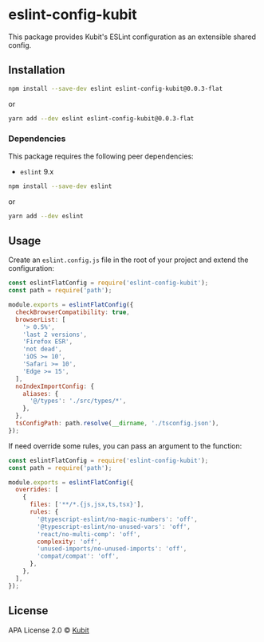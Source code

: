 # eslint-config-kubit

This package provides Kubit's ESLint configuration as an extensible shared config.

## Installation

```bash
npm install --save-dev eslint eslint-config-kubit@0.0.3-flat
```

or

```bash
yarn add --dev eslint eslint-config-kubit@0.0.3-flat
```

### Dependencies

This package requires the following peer dependencies:

- `eslint` 9.x

```bash
npm install --save-dev eslint
```

or

```bash
yarn add --dev eslint
```

## Usage

Create an `eslint.config.js` file in the root of your project and extend the configuration:

```js
const eslintFlatConfig = require('eslint-config-kubit');
const path = require('path');

module.exports = eslintFlatConfig({
  checkBrowserCompatibility: true,
  browserList: [
    '> 0.5%',
    'last 2 versions',
    'Firefox ESR',
    'not dead',
    'iOS >= 10',
    'Safari >= 10',
    'Edge >= 15',
  ],
  noIndexImportConfig: {
    aliases: {
      '@/types': './src/types/*',
    },
  },
  tsConfigPath: path.resolve(__dirname, './tsconfig.json'),
});
```

If need override some rules, you can pass an argument to the function:

```js
const eslintFlatConfig = require('eslint-config-kubit');
const path = require('path');

module.exports = eslintFlatConfig({
  overrides: [
    {
      files: ['**/*.{js,jsx,ts,tsx}'],
      rules: {
        '@typescript-eslint/no-magic-numbers': 'off',
        '@typescript-eslint/no-unused-vars': 'off',
        'react/no-multi-comp': 'off',
        complexity: 'off',
        'unused-imports/no-unused-imports': 'off',
        'compat/compat': 'off',
      },
    },
  ],
});
```

## License

APA License 2.0 © [Kubit](https://kubit-ui.com)
